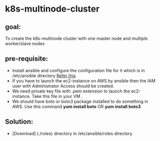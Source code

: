 # k8s-multinode-cluster

## goal: 
To create the k8s-multinode cluster with one master node and multiple worker/slave nodes

## pre-requisite:
- Install ansible and configure the configuration file for it which is in /etc/ansible directory
   [Refer this](./ip.txt)
- If you have to launch the ec2-instance on AWS by ansible then the IAM user with Administrator Access should be created.
- We need private key file with .pem extension to launch the ec2-instance. Take this file in your VM .
- We should have boto or boto3 package installed to do something in AWS. Use this command
  **yum install boto**  OR
  **yum install boto3**

## Solution:
- [Download] (./roles) directory in /etc/ansible/roles directory
